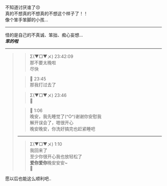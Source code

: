 不知道讨厌谁了😣  
真的不想真的不想真的不想这个样子了！！  
像个笨手笨脚的小孩...

---

怪的是自己的不真诚、笨拙、痴心妄想...  
***笨的啦***

---
> > Σ(▼□▼メ) 23:42:09  
> > 那不要太晚啦  
> > 尽快
>
> > 💖 23:45  
> > 那我打过去了
> 
> > Σ(▼□▼メ) 23:46  
> > 🥰  
>
> > 💖 1:06  
> > 晚安，我先睡觉了(^O^)谢谢你安慰我  
> > 解开误会了，嗯很开心  
> > 晚安晚安，你洗好搞完也赶紧睡吧
> ---
> > Σ(▼□▼メ) 1:10  
> > 我回来了  
> > 至少你很开心我也放轻松了  
> > **爱你爱你**晚安安安~  
> > 🥰  

愿以后也能这么顺利吧..
